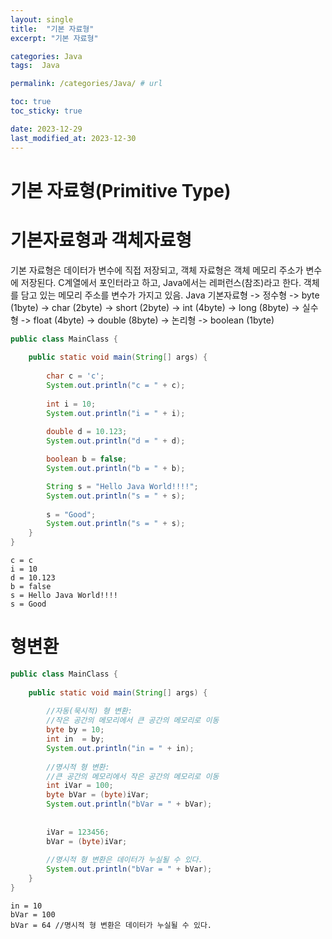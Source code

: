 ```yaml
---
layout: single
title:  "기본 자료형"
excerpt: "기본 자료형"

categories: Java
tags:  Java

permalink: /categories/Java/ # url

toc: true
toc_sticky: true

date: 2023-12-29
last_modified_at: 2023-12-30
---
```


# 기본 자료형(Primitive Type) 

# 기본자료형과 객체자료형
기본 자료형은 데이터가 변수에 직접 저장되고, 객체 자료형은 객체 메모리 주소가 변수에 저장된다.
C계열에서 포인터라고 하고, Java에서는 레퍼런스(참조)라고 한다.
객체를 담고 있는 메모리 주소를 변수가 가지고 있음.
Java 기본자료형 -> 정수형 -> byte (1byte)
                         -> char (2byte)
                         -> short (2byte)
                         -> int (4byte) 
                         -> long (8byte)
               -> 실수형  -> float (4byte)
                          -> double (8byte)
               -> 논리형  -> boolean (1byte) 

```Java
public class MainClass {
	
	public static void main(String[] args) {
		
		char c = 'c';
		System.out.println("c = " + c);
		
		int i = 10;
		System.out.println("i = " + i);
		
		double d = 10.123;
		System.out.println("d = " + d);

		boolean b = false;
		System.out.println("b = " + b);

		String s = "Hello Java World!!!!";
		System.out.println("s = " + s);
		
		s = "Good";
		System.out.println("s = " + s);
	}
}
```
    c = c
    i = 10
    d = 10.123
    b = false
    s = Hello Java World!!!!
    s = Good

# 형변환
```Java
public class MainClass {
	
	public static void main(String[] args) {
		
		//자동(묵시적) 형 변환:
		//작은 공간의 메모리에서 큰 공간의 메모리로 이동
		byte by = 10;
		int in  = by;
		System.out.println("in = " + in);
		
		//명시적 형 변환:
		//큰 공간의 메모리에서 작은 공간의 메모리로 이동
		int iVar = 100;
		byte bVar = (byte)iVar;
		System.out.println("bVar = " + bVar);
		
		
		iVar = 123456;
		bVar = (byte)iVar;
		
		//명시적 형 변환은 데이터가 누실될 수 있다.
		System.out.println("bVar = " + bVar);
	}
}
```

    in = 10
    bVar = 100
    bVar = 64 //명시적 형 변환은 데이터가 누실될 수 있다.
